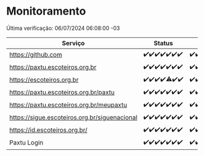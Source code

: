 # Monitoramento

Última verificação: 06/07/2024 06:08:00 -03

|Serviço|Status|Últimas 24h|
|---|---|---|
|https://github.com|<span title="2024-06-29: OK=24">✔️</span><span title="2024-06-30: OK=24">✔️</span><span title="2024-07-01: OK=23">✔️</span><span title="2024-07-02: OK=24">✔️</span><span title="2024-07-03: OK=24">✔️</span><span title="2024-07-04: OK=24">✔️</span><span title="2024-07-05: OK=9">✔️</span>|<span title="05/07/2024 06:08:00 -03 : 200">✔️</span><span title="05/07/2024 07:08:00 -03 : 200">✔️</span><span title="05/07/2024 08:06:00 -03 : 200">✔️</span><span title="05/07/2024 09:12:00 -03 : 200">✔️</span><span title="05/07/2024 10:09:00 -03 : 200">✔️</span><span title="05/07/2024 11:07:00 -03 : 200">✔️</span><span title="05/07/2024 12:06:00 -03 : 200">✔️</span><span title="05/07/2024 13:08:00 -03 : 200">✔️</span><span title="05/07/2024 14:06:00 -03 : 200">✔️</span><span title="05/07/2024 15:09:00 -03 : 200">✔️</span><span title="05/07/2024 16:03:00 -03 : 200">✔️</span><span title="05/07/2024 17:07:00 -03 : 200">✔️</span><span title="05/07/2024 18:07:00 -03 : 200">✔️</span><span title="05/07/2024 19:07:00 -03 : 200">✔️</span><span title="05/07/2024 20:07:00 -03 : 200">✔️</span><span title="05/07/2024 21:32:00 -03 : 200">✔️</span><span title="05/07/2024 22:51:00 -03 : 200">✔️</span><span title="05/07/2024 23:23:00 -03 : 200">✔️</span><span title="06/07/2024 00:08:00 -03 : 200">✔️</span><span title="06/07/2024 01:08:00 -03 : 200">✔️</span><span title="06/07/2024 02:07:00 -03 : 200">✔️</span><span title="06/07/2024 03:09:00 -03 : 200">✔️</span><span title="06/07/2024 04:06:00 -03 : 200">✔️</span><span title="06/07/2024 05:10:00 -03 : 200">✔️</span><span title="06/07/2024 06:08:00 -03 : 200">✔️</span>|
|https://paxtu.escoteiros.org.br|<span title="2024-06-29: OK=24">✔️</span><span title="2024-06-30: OK=24">✔️</span><span title="2024-07-01: OK=23">✔️</span><span title="2024-07-02: OK=24">✔️</span><span title="2024-07-03: OK=24">✔️</span><span title="2024-07-04: OK=24">✔️</span><span title="2024-07-05: OK=9">✔️</span>|<span title="05/07/2024 06:08:00 -03 : 200">✔️</span><span title="05/07/2024 07:08:00 -03 : 200">✔️</span><span title="05/07/2024 08:06:00 -03 : 200">✔️</span><span title="05/07/2024 09:12:00 -03 : 200">✔️</span><span title="05/07/2024 10:09:00 -03 : 200">✔️</span><span title="05/07/2024 11:07:00 -03 : 200">✔️</span><span title="05/07/2024 12:06:00 -03 : 200">✔️</span><span title="05/07/2024 13:08:00 -03 : 200">✔️</span><span title="05/07/2024 14:06:00 -03 : 200">✔️</span><span title="05/07/2024 15:09:00 -03 : 200">✔️</span><span title="05/07/2024 16:03:00 -03 : 200">✔️</span><span title="05/07/2024 17:07:00 -03 : 200">✔️</span><span title="05/07/2024 18:07:00 -03 : 200">✔️</span><span title="05/07/2024 19:07:00 -03 : 200">✔️</span><span title="05/07/2024 20:07:00 -03 : 200">✔️</span><span title="05/07/2024 21:32:00 -03 : 200">✔️</span><span title="05/07/2024 22:51:00 -03 : 200">✔️</span><span title="05/07/2024 23:23:00 -03 : 200">✔️</span><span title="06/07/2024 00:08:00 -03 : 200">✔️</span><span title="06/07/2024 01:08:00 -03 : 200">✔️</span><span title="06/07/2024 02:07:00 -03 : 200">✔️</span><span title="06/07/2024 03:09:00 -03 : 200">✔️</span><span title="06/07/2024 04:06:00 -03 : 200">✔️</span><span title="06/07/2024 05:10:00 -03 : 200">✔️</span><span title="06/07/2024 06:08:00 -03 : 200">✔️</span>|
|https://escoteiros.org.br|<span title="2024-06-29: OK=24">✔️</span><span title="2024-06-30: OK=24">✔️</span><span title="2024-07-01: OK=23">✔️</span><span title="2024-07-02: OK=24">✔️</span><span title="2024-07-03: OK=23, Falhas=1">⚠️</span><span title="2024-07-04: OK=24">✔️</span><span title="2024-07-05: OK=9">✔️</span>|<span title="05/07/2024 06:08:00 -03 : 200">✔️</span><span title="05/07/2024 07:08:00 -03 : 200">✔️</span><span title="05/07/2024 08:06:00 -03 : 200">✔️</span><span title="05/07/2024 09:12:00 -03 : 200">✔️</span><span title="05/07/2024 10:09:00 -03 : 200">✔️</span><span title="05/07/2024 11:07:00 -03 : 200">✔️</span><span title="05/07/2024 12:06:00 -03 : 200">✔️</span><span title="05/07/2024 13:08:00 -03 : 200">✔️</span><span title="05/07/2024 14:06:00 -03 : 200">✔️</span><span title="05/07/2024 15:09:00 -03 : 200">✔️</span><span title="05/07/2024 16:03:00 -03 : 200">✔️</span><span title="05/07/2024 17:07:00 -03 : 200">✔️</span><span title="05/07/2024 18:07:00 -03 : 200">✔️</span><span title="05/07/2024 19:07:00 -03 : 200">✔️</span><span title="05/07/2024 20:07:00 -03 : 200">✔️</span><span title="05/07/2024 21:32:00 -03 : 200">✔️</span><span title="05/07/2024 22:51:00 -03 : 200">✔️</span><span title="05/07/2024 23:23:00 -03 : 200">✔️</span><span title="06/07/2024 00:08:00 -03 : 200">✔️</span><span title="06/07/2024 01:08:00 -03 : 200">✔️</span><span title="06/07/2024 02:07:00 -03 : 200">✔️</span><span title="06/07/2024 03:09:00 -03 : 200">✔️</span><span title="06/07/2024 04:06:00 -03 : 200">✔️</span><span title="06/07/2024 05:10:00 -03 : 200">✔️</span><span title="06/07/2024 06:08:00 -03 : 200">✔️</span>|
|https://paxtu.escoteiros.org.br/paxtu|<span title="2024-06-29: OK=24">✔️</span><span title="2024-06-30: OK=24">✔️</span><span title="2024-07-01: OK=23">✔️</span><span title="2024-07-02: OK=24">✔️</span><span title="2024-07-03: OK=24">✔️</span><span title="2024-07-04: OK=24">✔️</span><span title="2024-07-05: OK=9">✔️</span>|<span title="05/07/2024 06:08:00 -03 : 200">✔️</span><span title="05/07/2024 07:08:00 -03 : 200">✔️</span><span title="05/07/2024 08:06:00 -03 : 200">✔️</span><span title="05/07/2024 09:12:00 -03 : 200">✔️</span><span title="05/07/2024 10:09:00 -03 : 200">✔️</span><span title="05/07/2024 11:07:00 -03 : 200">✔️</span><span title="05/07/2024 12:06:00 -03 : 200">✔️</span><span title="05/07/2024 13:08:00 -03 : 200">✔️</span><span title="05/07/2024 14:06:00 -03 : 200">✔️</span><span title="05/07/2024 15:09:00 -03 : 200">✔️</span><span title="05/07/2024 16:03:00 -03 : 200">✔️</span><span title="05/07/2024 17:07:00 -03 : 200">✔️</span><span title="05/07/2024 18:07:00 -03 : 200">✔️</span><span title="05/07/2024 19:07:00 -03 : 200">✔️</span><span title="05/07/2024 20:07:00 -03 : 200">✔️</span><span title="05/07/2024 21:32:00 -03 : 200">✔️</span><span title="05/07/2024 22:51:00 -03 : 200">✔️</span><span title="05/07/2024 23:23:00 -03 : 200">✔️</span><span title="06/07/2024 00:08:00 -03 : 200">✔️</span><span title="06/07/2024 01:08:00 -03 : 200">✔️</span><span title="06/07/2024 02:07:00 -03 : 200">✔️</span><span title="06/07/2024 03:09:00 -03 : 200">✔️</span><span title="06/07/2024 04:06:00 -03 : 200">✔️</span><span title="06/07/2024 05:10:00 -03 : 200">✔️</span><span title="06/07/2024 06:08:00 -03 : 200">✔️</span>|
|https://paxtu.escoteiros.org.br/meupaxtu|<span title="2024-06-29: OK=24">✔️</span><span title="2024-06-30: OK=24">✔️</span><span title="2024-07-01: OK=23">✔️</span><span title="2024-07-02: OK=24">✔️</span><span title="2024-07-03: OK=24">✔️</span><span title="2024-07-04: OK=24">✔️</span><span title="2024-07-05: OK=9">✔️</span>|<span title="05/07/2024 06:08:00 -03 : 200">✔️</span><span title="05/07/2024 07:08:00 -03 : 200">✔️</span><span title="05/07/2024 08:06:00 -03 : 200">✔️</span><span title="05/07/2024 09:12:00 -03 : 200">✔️</span><span title="05/07/2024 10:09:00 -03 : 200">✔️</span><span title="05/07/2024 11:07:00 -03 : 200">✔️</span><span title="05/07/2024 12:06:00 -03 : 200">✔️</span><span title="05/07/2024 13:08:00 -03 : 200">✔️</span><span title="05/07/2024 14:06:00 -03 : 200">✔️</span><span title="05/07/2024 15:09:00 -03 : 200">✔️</span><span title="05/07/2024 16:03:00 -03 : 200">✔️</span><span title="05/07/2024 17:07:00 -03 : 200">✔️</span><span title="05/07/2024 18:07:00 -03 : 200">✔️</span><span title="05/07/2024 19:07:00 -03 : 200">✔️</span><span title="05/07/2024 20:07:00 -03 : 200">✔️</span><span title="05/07/2024 21:32:00 -03 : 200">✔️</span><span title="05/07/2024 22:51:00 -03 : 200">✔️</span><span title="05/07/2024 23:23:00 -03 : 200">✔️</span><span title="06/07/2024 00:08:00 -03 : 200">✔️</span><span title="06/07/2024 01:08:00 -03 : 200">✔️</span><span title="06/07/2024 02:07:00 -03 : 200">✔️</span><span title="06/07/2024 03:09:00 -03 : 200">✔️</span><span title="06/07/2024 04:06:00 -03 : 200">✔️</span><span title="06/07/2024 05:10:00 -03 : 200">✔️</span><span title="06/07/2024 06:08:00 -03 : 200">✔️</span>|
|https://sigue.escoteiros.org.br/siguenacional|<span title="2024-06-29: OK=24">✔️</span><span title="2024-06-30: OK=24">✔️</span><span title="2024-07-01: OK=23">✔️</span><span title="2024-07-02: OK=24">✔️</span><span title="2024-07-03: OK=24">✔️</span><span title="2024-07-04: OK=24">✔️</span><span title="2024-07-05: OK=9">✔️</span>|<span title="05/07/2024 06:08:00 -03 : 200">✔️</span><span title="05/07/2024 07:08:00 -03 : 200">✔️</span><span title="05/07/2024 08:06:00 -03 : 200">✔️</span><span title="05/07/2024 09:12:00 -03 : 200">✔️</span><span title="05/07/2024 10:09:00 -03 : 200">✔️</span><span title="05/07/2024 11:07:00 -03 : 200">✔️</span><span title="05/07/2024 12:06:00 -03 : 200">✔️</span><span title="05/07/2024 13:08:00 -03 : 200">✔️</span><span title="05/07/2024 14:06:00 -03 : 200">✔️</span><span title="05/07/2024 15:09:00 -03 : 200">✔️</span><span title="05/07/2024 16:03:00 -03 : 200">✔️</span><span title="05/07/2024 17:07:00 -03 : 200">✔️</span><span title="05/07/2024 18:07:00 -03 : 200">✔️</span><span title="05/07/2024 19:07:00 -03 : 200">✔️</span><span title="05/07/2024 20:07:00 -03 : 200">✔️</span><span title="05/07/2024 21:32:00 -03 : 200">✔️</span><span title="05/07/2024 22:51:00 -03 : 200">✔️</span><span title="05/07/2024 23:23:00 -03 : 200">✔️</span><span title="06/07/2024 00:08:00 -03 : 200">✔️</span><span title="06/07/2024 01:08:00 -03 : 200">✔️</span><span title="06/07/2024 02:07:00 -03 : 200">✔️</span><span title="06/07/2024 03:09:00 -03 : 200">✔️</span><span title="06/07/2024 04:06:00 -03 : 200">✔️</span><span title="06/07/2024 05:10:00 -03 : 200">✔️</span><span title="06/07/2024 06:08:00 -03 : 200">✔️</span>|
|https://id.escoteiros.org.br/|<span title="2024-06-29: OK=24">✔️</span><span title="2024-06-30: OK=24">✔️</span><span title="2024-07-01: OK=23">✔️</span><span title="2024-07-02: OK=24">✔️</span><span title="2024-07-03: OK=24">✔️</span><span title="2024-07-04: OK=24">✔️</span><span title="2024-07-05: OK=9">✔️</span>|<span title="05/07/2024 06:08:00 -03 : 200">✔️</span><span title="05/07/2024 07:08:00 -03 : 200">✔️</span><span title="05/07/2024 08:06:00 -03 : 200">✔️</span><span title="05/07/2024 09:12:00 -03 : 200">✔️</span><span title="05/07/2024 10:09:00 -03 : 200">✔️</span><span title="05/07/2024 11:07:00 -03 : 200">✔️</span><span title="05/07/2024 12:07:00 -03 : 200">✔️</span><span title="05/07/2024 13:08:00 -03 : 200">✔️</span><span title="05/07/2024 14:06:00 -03 : 200">✔️</span><span title="05/07/2024 15:09:00 -03 : 200">✔️</span><span title="05/07/2024 16:03:00 -03 : 200">✔️</span><span title="05/07/2024 17:07:00 -03 : 200">✔️</span><span title="05/07/2024 18:07:00 -03 : 200">✔️</span><span title="05/07/2024 19:07:00 -03 : 200">✔️</span><span title="05/07/2024 20:07:00 -03 : 200">✔️</span><span title="05/07/2024 21:32:00 -03 : 200">✔️</span><span title="05/07/2024 22:51:00 -03 : 200">✔️</span><span title="05/07/2024 23:23:00 -03 : 200">✔️</span><span title="06/07/2024 00:08:00 -03 : 200">✔️</span><span title="06/07/2024 01:08:00 -03 : 200">✔️</span><span title="06/07/2024 02:07:00 -03 : 200">✔️</span><span title="06/07/2024 03:09:00 -03 : 200">✔️</span><span title="06/07/2024 04:06:00 -03 : 200">✔️</span><span title="06/07/2024 05:10:00 -03 : 200">✔️</span><span title="06/07/2024 06:08:00 -03 : 200">✔️</span>|
|Paxtu Login|<span title="2024-06-29: OK=24">✔️</span><span title="2024-06-30: OK=24">✔️</span><span title="2024-07-01: OK=23">✔️</span><span title="2024-07-02: OK=24">✔️</span><span title="2024-07-03: OK=24">✔️</span><span title="2024-07-04: OK=24">✔️</span><span title="2024-07-05: OK=9">✔️</span>|<span title="05/07/2024 06:08:00 -03 : 200">✔️</span><span title="05/07/2024 07:08:00 -03 : 200">✔️</span><span title="05/07/2024 08:06:00 -03 : 200">✔️</span><span title="05/07/2024 09:12:00 -03 : 200">✔️</span><span title="05/07/2024 10:09:00 -03 : 200">✔️</span><span title="05/07/2024 11:07:00 -03 : 200">✔️</span><span title="05/07/2024 12:07:00 -03 : 200">✔️</span><span title="05/07/2024 13:08:00 -03 : 200">✔️</span><span title="05/07/2024 14:06:00 -03 : 200">✔️</span><span title="05/07/2024 15:09:00 -03 : 200">✔️</span><span title="05/07/2024 16:03:00 -03 : 200">✔️</span><span title="05/07/2024 17:07:00 -03 : 200">✔️</span><span title="05/07/2024 18:07:00 -03 : 200">✔️</span><span title="05/07/2024 19:07:00 -03 : 200">✔️</span><span title="05/07/2024 20:07:00 -03 : 200">✔️</span><span title="05/07/2024 21:32:00 -03 : 200">✔️</span><span title="05/07/2024 22:51:00 -03 : 200">✔️</span><span title="05/07/2024 23:23:00 -03 : 200">✔️</span><span title="06/07/2024 00:08:00 -03 : 200">✔️</span><span title="06/07/2024 01:08:00 -03 : 200">✔️</span><span title="06/07/2024 02:07:00 -03 : 200">✔️</span><span title="06/07/2024 03:09:00 -03 : 200">✔️</span><span title="06/07/2024 04:06:00 -03 : 200">✔️</span><span title="06/07/2024 05:10:00 -03 : 200">✔️</span><span title="06/07/2024 06:08:00 -03 : 200">✔️</span>|
